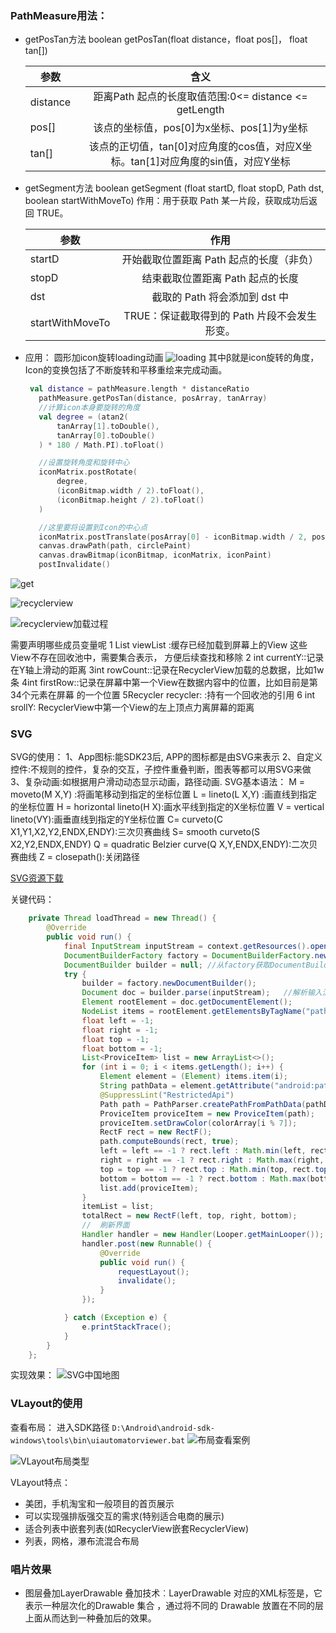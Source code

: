 

###  PathMeasure用法：
  * getPosTan方法
    boolean getPosTan(float distance，float pos[]， float tan[])

    | 参数      |   含义                                                               |
    | -------- | :-----:                                                             |
    | distance | 距离Path 起点的长度取值范围:0<= distance <= getLength                   |
    | pos[]    |该点的坐标值，pos[0]为x坐标、pos[1]为y坐标|
    | tan[]    |该点的正切值，tan[0]对应角度的cos值，对应X坐标。tan[1]对应角度的sin值，对应Y坐标|

  * getSegment方法
    boolean getSegment (float startD, float stopD, Path dst, boolean startWithMoveTo)
    作用：用于获取 Path 某一片段，获取成功后返回 TRUE。

    | 参数	|   作用                                                       |
    | -------- | :-----:                                                             |
    | startD	| 开始截取位置距离 Path 起点的长度（非负）|
    | stopD	    | 结束截取位置距离 Path 起点的长度       |
    | dst	    | 截取的 Path 将会添加到 dst 中         |
    |startWithMoveTo|	TRUE：保证截取得到的 Path 片段不会发生形变。|

  * 应用：
     圆形加icon旋转loading动画
     ![loading](./images/READEME_customView-1630315240669.png)
     其中β就是icon旋转的角度，Icon的变换包括了不断旋转和平移重绘来完成动画。
     ```kotlin
      val distance = pathMeasure.length * distanceRatio
        pathMeasure.getPosTan(distance, posArray, tanArray)
        //计算icon本身要旋转的角度
        val degree = (atan2(
            tanArray[1].toDouble(),
            tanArray[0].toDouble()
        ) * 180 / Math.PI).toFloat()

        //设置旋转角度和旋转中心
        iconMatrix.postRotate(
            degree,
            (iconBitmap.width / 2).toFloat(),
            (iconBitmap.height / 2).toFloat()
        )

        //这里要将设置到Icon的中心点
        iconMatrix.postTranslate(posArray[0] - iconBitmap.width / 2, posArray[1] - iconBitmap.height / 2)
        canvas.drawPath(path, circlePaint)
        canvas.drawBitmap(iconBitmap, iconMatrix, iconPaint)
        postInvalidate()   
     ```


![get](./images/READEME_customView-1630224675423.png)


![recyclerview](./images/READEME_customView-1630225416679.png)


![recyclerview加载过程](./images/READEME_customView-1630229545491.png)


需要声明哪些成员变量呢
1 List<View> viewList :缓存已经加载到屏幕上的View 这些View不存在回收池中，需要集合表示，
方便后续查找和移除
2 int currentY::记录在Y轴上滑动的距离
3int rowCount::记录在RecyclerView加载的总数据，比如1w条
4int firstRow::记录在屏幕中第一个View在数据内容中的位置，比如目前是第34个元素在屏幕
的一个位置
5Recycler recycler: :持有一个回收池的引用
6 int srollY: RecyclerView中第一个View的左上顶点力离屏幕的距离


### SVG
SVG的使用：
    1、App图标:能SDK23后, APP的图标都是由SVG来表示
    2、自定义控件:不规则的控件，复杂的交互，子控件重叠判断，图表等都可以用SVG来做
    3、复杂动画:如根据用户滑动动态显示动画，路径动画.
SVG基本语法：
    M = moveto(M X,Y) :将画笔移动到指定的坐标位置
    L = lineto(L X,Y) :画直线到指定的坐标位置
    H = horizontal lineto(H X):画水平线到指定的X坐标位置
    V = vertical lineto(VY):画垂直线到指定的Y坐标位置
    C= curveto(C X1,Y1,X2,Y2,ENDX,ENDY):三次贝赛曲线
    S= smooth curveto(S X2,Y2,ENDX,ENDY)
    Q = quadratic Belzier curve(Q X,Y,ENDX,ENDY):二次贝赛曲线
    Z = closepath():关闭路径

[SVG资源下载](https://www.amcharts.com/download/)

关键代码：
```java
    private Thread loadThread = new Thread() {
        @Override
        public void run() {
            final InputStream inputStream = context.getResources().openRawResource(R.raw.china);
            DocumentBuilderFactory factory = DocumentBuilderFactory.newInstance();  //取得DocumentBuilderFactory实例
            DocumentBuilder builder = null; //从factory获取DocumentBuilder实例
            try {
                builder = factory.newDocumentBuilder();
                Document doc = builder.parse(inputStream);   //解析输入流 得到Document实例
                Element rootElement = doc.getDocumentElement();
                NodeList items = rootElement.getElementsByTagName("path");
                float left = -1;
                float right = -1;
                float top = -1;
                float bottom = -1;
                List<ProviceItem> list = new ArrayList<>();
                for (int i = 0; i < items.getLength(); i++) {
                    Element element = (Element) items.item(i);
                    String pathData = element.getAttribute("android:pathData");
                    @SuppressLint("RestrictedApi")
                    Path path = PathParser.createPathFromPathData(pathData);
                    ProviceItem proviceItem = new ProviceItem(path);
                    proviceItem.setDrawColor(colorArray[i % 7]);
                    RectF rect = new RectF();
                    path.computeBounds(rect, true);
                    left = left == -1 ? rect.left : Math.min(left, rect.left);
                    right = right == -1 ? rect.right : Math.max(right, rect.right);
                    top = top == -1 ? rect.top : Math.min(top, rect.top);
                    bottom = bottom == -1 ? rect.bottom : Math.max(bottom, rect.bottom);
                    list.add(proviceItem);
                }
                itemList = list;
                totalRect = new RectF(left, top, right, bottom);
                //  刷新界面
                Handler handler = new Handler(Looper.getMainLooper());
                handler.post(new Runnable() {
                    @Override
                    public void run() {
                        requestLayout();
                        invalidate();
                    }
                });

            } catch (Exception e) {
                e.printStackTrace();
            }
        }
    };

```

实现效果：
![SVG中国地图](./images/READEME_customView-1630250619438.png)


### VLayout的使用

查看布局：
进入SDK路径 `D:\Android\android-sdk-windows\tools\bin\uiautomatorviewer.bat`
![布局查看案例](./images/READEME_customView-1630251201994.png)

![VLayout布局类型](./images/READEME_customView-1630252335293.png)

VLayout特点：

   * 美团，手机淘宝和一般项目的首页展示
   * 可以实现强排版强交互的需求(特别适合电商的展示)
   * 适合列表中嵌套列表(如RecyclerView嵌套RecyclerView)
   * 列表，网格，瀑布流混合布局

###  唱片效果


   * 图层叠加LayerDrawable
     叠加技术︰LayerDrawable 对应的XML标签是<layer-list>，它表示一种层次化的Drawable 集合
     ，通过将不同的 Drawable 放置在不同的层上面从而达到一种叠加后的效果。





